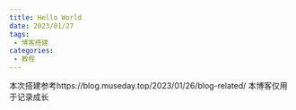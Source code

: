 ```yaml
---
title: Hello World
date: 2023/01/27
tags:
 - 博客搭建
categories:
 - 教程
---
```

本次搭建参考https://blog.museday.top/2023/01/26/blog-related/
本博客仅用于记录成长
